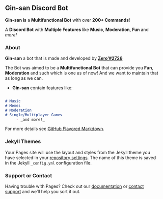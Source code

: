 ## Gin-san Discord Bot

**Gin-san is** a **Multifunctional Bot** with over **200+ Commands**!

A **Discord Bot** with **Multiple Features** like **Music**, **Moderation**, **Fun** and *more!*

### About

**Gin-san** a bot that is made and developed by **[Zero'#2726](https://discord.gg/ZsSx8XB)**

The Bot was aimed to be a **Multifunctional Bot** that can provide you **Fun**, **Moderation** and such which is one as of now! And we want to maintain that as long as we can.
 
- **Gin-san** contain features like:
```markdown

# Music
# Memes
# Moderation
# Single/Multiplayer Games
     - _and more!_
```

For more details see [GitHub Flavored Markdown](https://guides.github.com/features/mastering-markdown/).

### Jekyll Themes

Your Pages site will use the layout and styles from the Jekyll theme you have selected in your [repository settings](https://github.com/Zeroo000/ginsan/settings). The name of this theme is saved in the Jekyll `_config.yml` configuration file.

### Support or Contact

Having trouble with Pages? Check out our [documentation](https://docs.github.com/categories/github-pages-basics/) or [contact support](https://github.com/contact) and we’ll help you sort it out.
